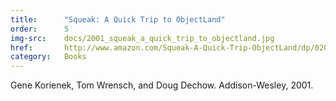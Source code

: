 ```yaml
---
title:      "Squeak: A Quick Trip to ObjectLand"
order:      5
img-src:    docs/2001_squeak_a_quick_trip_to_objectland.jpg
href:       http://www.amazon.com/Squeak-A-Quick-Trip-ObjectLand/dp/0201731142
category:   Books
---
```

Gene Korienek, Tom Wrensch, and Doug Dechow. Addison-Wesley, 2001.

